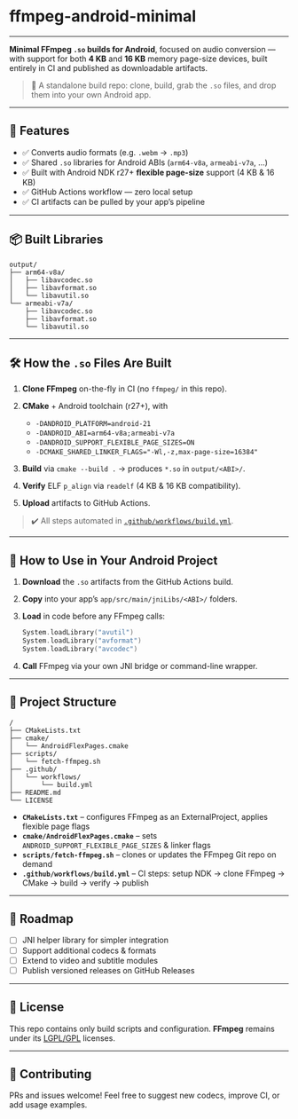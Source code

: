# ffmpeg-android-minimal

---

**Minimal FFmpeg `.so` builds for Android**, focused on audio conversion — with support for both **4 KB** and **16 KB** memory page-size devices, built entirely in CI and published as downloadable artifacts.

> 🎯 A standalone build repo: clone, build, grab the `.so` files, and drop them into your own Android app.

---

## 🚀 Features

- ✅ Converts audio formats (e.g. `.webm` → `.mp3`)  
- ✅ Shared `.so` libraries for Android ABIs (`arm64-v8a`, `armeabi-v7a`, …)  
- ✅ Built with Android NDK r27+ **flexible page-size** support (4 KB & 16 KB)  
- ✅ GitHub Actions workflow — zero local setup  
- ✅ CI artifacts can be pulled by your app’s pipeline  

---

## 📦 Built Libraries

```text
output/
├── arm64-v8a/
│   ├── libavcodec.so
│   ├── libavformat.so
│   └── libavutil.so
└── armeabi-v7a/
    ├── libavcodec.so
    ├── libavformat.so
    └── libavutil.so
````

---

## 🛠️ How the `.so` Files Are Built

1. **Clone FFmpeg** on-the-fly in CI (no `ffmpeg/` in this repo).
2. **CMake** + Android toolchain (r27+), with

   * `-DANDROID_PLATFORM=android-21`
   * `-DANDROID_ABI=arm64-v8a;armeabi-v7a`
   * `-DANDROID_SUPPORT_FLEXIBLE_PAGE_SIZES=ON`
   * `-DCMAKE_SHARED_LINKER_FLAGS="-Wl,-z,max-page-size=16384"`
3. **Build** via `cmake --build .` → produces `*.so` in `output/<ABI>/`.
4. **Verify** ELF `p_align` via `readelf` (4 KB & 16 KB compatibility).
5. **Upload** artifacts to GitHub Actions.

> ✔️ All steps automated in [`.github/workflows/build.yml`](.github/workflows/build.yml).

---

## 📲 How to Use in Your Android Project

1. **Download** the `.so` artifacts from the GitHub Actions build.
2. **Copy** into your app’s `app/src/main/jniLibs/<ABI>/` folders.
3. **Load** in code before any FFmpeg calls:

   ```kotlin
   System.loadLibrary("avutil")
   System.loadLibrary("avformat")
   System.loadLibrary("avcodec")
   ```
4. **Call** FFmpeg via your own JNI bridge or command-line wrapper.

---

## 📂 Project Structure

```
/
├── CMakeLists.txt
├── cmake/
│   └── AndroidFlexPages.cmake
├── scripts/
│   └── fetch-ffmpeg.sh
├── .github/
│   └── workflows/
│       └── build.yml
├── README.md
└── LICENSE
```

* **`CMakeLists.txt`** – configures FFmpeg as an ExternalProject, applies flexible page flags
* **`cmake/AndroidFlexPages.cmake`** – sets `ANDROID_SUPPORT_FLEXIBLE_PAGE_SIZES` & linker flags
* **`scripts/fetch-ffmpeg.sh`** – clones or updates the FFmpeg Git repo on demand
* **`.github/workflows/build.yml`** – CI steps: setup NDK → clone FFmpeg → CMake → build → verify → publish

---

## 🌱 Roadmap

* [ ] JNI helper library for simpler integration
* [ ] Support additional codecs & formats
* [ ] Extend to video and subtitle modules
* [ ] Publish versioned releases on GitHub Releases

---

## 📄 License

This repo contains only build scripts and configuration.
**FFmpeg** remains under its [LGPL/GPL](https://ffmpeg.org/legal.html) licenses.

---

## 🙌 Contributing

PRs and issues welcome! Feel free to suggest new codecs, improve CI, or add usage examples.
